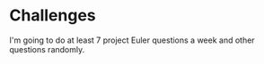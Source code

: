 # Challenges

I'm going to do at least 7 project Euler questions a week and other questions randomly.
